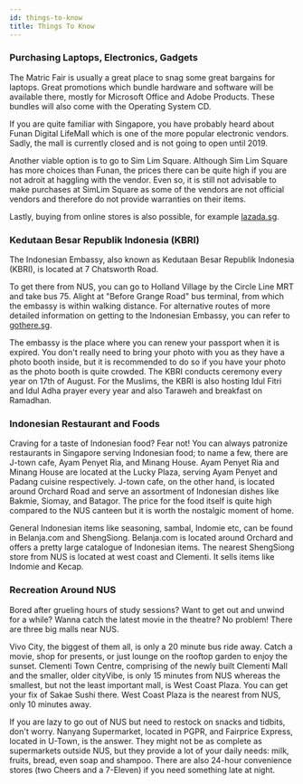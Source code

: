 ```yaml
---
id: things-to-know
title: Things To Know
---
```


### Purchasing Laptops, Electronics, Gadgets


The Matric Fair is usually a great place to snag some great bargains for laptops. Great promotions which bundle hardware and software will be available there, mostly for Microsoft Office and Adobe Products. These bundles will also come with the Operating System CD.


If you are quite familiar with Singapore, you have probably heard about Funan Digital LifeMall which is one of the more popular electronic vendors. Sadly, the mall is currently closed and is not going to open until 2019. 


Another viable option is to go to Sim Lim Square. Although Sim Lim Square has more choices than Funan, the prices there can be quite high if you are not adroit at haggling with the vendor. Even so, it is still not advisable to make purchases at SimLim Square as some of the vendors are not official vendors and therefore do not provide warranties on their items. 


Lastly, buying from online stores is also possible, for example [lazada.sg](https://lazada.sg).


### Kedutaan Besar Republik Indonesia (KBRI)
The Indonesian Embassy, also known as Kedutaan Besar Republik Indonesia (KBRI), is located at 7 Chatsworth Road.


To get there from NUS, you can go to Holland Village by the Circle Line MRT and take bus 75. Alight at "Before Grange Road" bus terminal, from which the embassy is within walking distance. For alternative routes of more detailed information on getting to the Indonesian Embassy, you can refer to [gothere.sg](https://www.gothere.sg).


The embassy is the place where you can renew your passport when it is expired. You don't really need to bring your photo with you as they have a photo booth inside, but it is recommended to do so if you have your photo as the photo booth is quite crowded. The KBRI conducts ceremony every year on 17th of August. For the Muslims, the KBRI is also hosting Idul Fitri and Idul Adha prayer every year and also Taraweh and breakfast on Ramadhan.


### Indonesian Restaurant and Foods


Craving for a taste of Indonesian food? Fear not! You can always patronize restaurants in Singapore serving Indonesian food; to name a few, there are J-town cafe, Ayam Penyet Ria, and Minang House. Ayam Penyet Ria and Minang House are located at the Lucky Plaza, serving Ayam Penyet and Padang cuisine respectively. J-town cafe, on the other hand, is located around Orchard Road and serve an assortment of Indonesian dishes like Bakmie, Siomay, and Batagor. The price for the food itself is quite high compared to the NUS canteen but it is worth the nostalgic moment of home.


General Indonesian items like seasoning, sambal, Indomie etc, can be found in Belanja.com and ShengSiong. Belanja.com is located around Orchard and offers a pretty large catalogue of Indonesian items. The nearest ShengSiong store from NUS is located at west coast and Clementi. It sells items like Indomie and Kecap.


### Recreation Around NUS


Bored after grueling hours of study sessions? Want to get out and unwind for a while? Wanna catch the latest movie in the theatre? No problem! There are three big malls near NUS.


Vivo City, the biggest of them all, is only a 20 minute bus ride away. Catch a movie, shop for presents, or just lounge on the rooftop garden to enjoy the sunset. Clementi Town Centre, comprising of the newly built Clementi Mall and the smaller, older cityVibe, is only 15 minutes from NUS whereas the smallest, but not the least important mall, is West Coast Plaza. You can get your fix of Sakae Sushi there. West Coast Plaza is the nearest from NUS, only 10 minutes away.


If you are lazy to go out of NUS but need to restock on snacks and tidbits, don't worry. Nanyang Supermarket, located in PGPR, and Fairprice Express, located in U-Town, is the answer. They might not be as complete as supermarkets outside NUS, but they provide a lot of your daily needs: milk, fruits, bread, even soap and shampoo. There are also 24-hour convenience stores (two Cheers and a 7-Eleven) if you need something late at night.
<!--stackedit_data:
eyJoaXN0b3J5IjpbODkwNjkxNDUzLDExMzE3NTQxODNdfQ==
-->